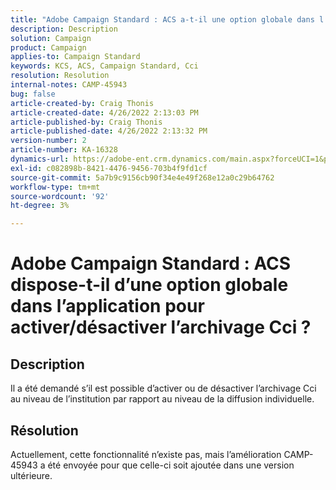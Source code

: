 ```yaml
---
title: "Adobe Campaign Standard : ACS a-t-il une option globale dans l’application pour activer/désactiver l’archivage Cci ?"
description: Description
solution: Campaign
product: Campaign
applies-to: Campaign Standard
keywords: KCS, ACS, Campaign Standard, Cci
resolution: Resolution
internal-notes: CAMP-45943
bug: false
article-created-by: Craig Thonis
article-created-date: 4/26/2022 2:13:03 PM
article-published-by: Craig Thonis
article-published-date: 4/26/2022 2:13:32 PM
version-number: 2
article-number: KA-16328
dynamics-url: https://adobe-ent.crm.dynamics.com/main.aspx?forceUCI=1&pagetype=entityrecord&etn=knowledgearticle&id=5c2173f6-6ac5-ec11-a7b6-0022480a138b
exl-id: c082898b-8421-4476-9456-703b4f9fd1cf
source-git-commit: 5a7b9c9156cb90f34e4e49f268e12a0c29b64762
workflow-type: tm+mt
source-wordcount: '92'
ht-degree: 3%

---
```


# Adobe Campaign Standard : ACS dispose-t-il d’une option globale dans l’application pour activer/désactiver l’archivage Cci ?

## Description


Il a été demandé s’il est possible d’activer ou de désactiver l’archivage Cci au niveau de l’institution par rapport au niveau de la diffusion individuelle.


## Résolution


Actuellement, cette fonctionnalité n’existe pas, mais l’amélioration CAMP-45943 a été envoyée pour que celle-ci soit ajoutée dans une version ultérieure.
